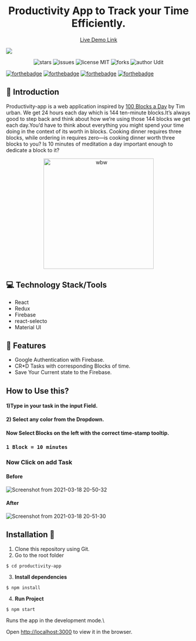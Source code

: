 <div align="center">
  <h1>Productivity App to Track your Time Efficiently.</h1>
  
  [Live Demo Link](https://productivity-app-rose.vercel.app/)
  
</div>



<!-- Banner -->
<div class="container-fluid">
  <img class="mx-auto" src="https://i.imgur.com/pZrwK5R.png">
</div>
<p align="center">
    <img src="https://img.shields.io/github/stars/Udit-takkar/productivity-app" alt="stars" />
  <img src="https://img.shields.io/github/issues/Udit-takkar/productivity-app" alt="issues" />
    <img src="https://img.shields.io/badge/license-MIT-brightgreen" alt="license MIT"/>
    <img src="https://img.shields.io/github/forks/Udit-takkar/productivity-app" alt="forks" />
    <img src="https://img.shields.io/badge/author-Udit-takkar" alt="author Udit"/>
</p>

[![forthebadge](https://forthebadge.com/images/badges/built-by-developers.svg)](https://forthebadge.com)
[![forthebadge](https://forthebadge.com/images/badges/built-with-love.svg)](https://forthebadge.com)
[![forthebadge](https://forthebadge.com/images/badges/built-with-swag.svg)](https://forthebadge.com)
[![forthebadge](https://forthebadge.com/images/badges/made-with-javascript.svg)](https://forthebadge.com)

## 📌 Introduction
Productivity-app is a web application inspired by [100 Blocks a Day](https://waitbutwhy.com/2016/10/100-blocks-day.html) by Tim urban. We get 24 hours each day which is 144 ten-minute blocks.It’s always good to step back and think about how we’re using those 144 blocks we get each day.You’d have to think about everything you might spend your time doing in the context of its worth in blocks. Cooking dinner requires three blocks, while ordering in requires zero—is cooking dinner worth three blocks to you? Is 10 minutes of meditation a day important enough to dedicate a block to it?

<div align="center">
<img src="https://mk0waitbutwhy9c3hjku.kinstacdn.com/wp-content/uploads/2016/10/100-blocks-a-day-329x600.png" height="300" alt="wbw" />
</div>

## 💻 Technology Stack/Tools
- React
- Redux
- Firebase
- react-selecto
- Material UI


## 🎯 Features

- Google Authentication with Firebase.
- CR*D Tasks with corresponding Blocks of time.
- Save Your Current state to the Firebase.



## How to Use this?
#### 1)Type in your task in the input Field.
#### 2) Select any color from the Dropdown.

#### Now Select Blocks on the left with the correct time-stamp tooltip.
  ### `1 Block = 10 minutes`
 
### Now Click on add Task

#### Before

 ![Screenshot from 2021-03-18 20-50-32](https://i.imgur.com/LJo3T1M.png)

#### After

![Screenshot from 2021-03-18 20-51-30](https://i.imgur.com/2yjE6Qb.png)



## Installation 🔧

1. Clone this repository using Git.
2. Go to the root folder
```
$ cd productivity-app
```
3. **Install dependencies**

```
$ npm install
```
4. **Run Project**

```
$ npm start
```




Runs the app in the development mode.\

Open [http://localhost:3000](http://localhost:3000) to view it in the browser.


